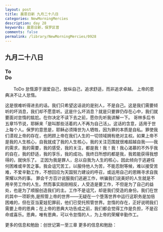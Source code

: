 ```yaml
---
layout: post
title: 晨恩日新 九月二十八日
categories: NewMorningMercies
description: day 28
keywords: 晨恩日新，保罗区普
comments: false
permalink: /library/NewMorningMercies/0928
---
```


## 九月二十八日

### To <br> Do

&emsp;&emsp;ToDo
怠惰源于溺爱自己，放纵自己，追求舒适，而非追求卓越。
上帝的恩典决不让人怠惰。
 
这是很难听得进去的话。我们只希望这话说的是别人，不是自己。这是我们需要倾听的坏消息，我们却不愿意听。这是什么坏消息？就是只要罪仍存在心中，我们就要面对怠惰的尴尬。在你决定不读下去之前，愿你先听我讲解一下。
哥林多后书五章15节说，耶稣来「是叫那些活着的人不再为自己活」。这话的含意，适用于世上每个人。保罗的意思是，耶稣必须降世为人牺牲，因为罪的本质是自私。罪使我们漠视上帝的存在，也罔顾上帝在我们人生的一切领域拥有绝对主权。如果上帝不是我的人生核心，自我就成了我的人生核心，我的关注范围就很难超越自我——我的需求，我的需要，我的感受，我的关注，都是我！我！我！我心渴慕的不外乎我的自在，我的舒适，我的享乐，我的成功。我终日所想的都是我，我若能获得我想得的，就快乐了。
正因为我是罪人，总以自我为人生的核心，因此倾向于逃避任何困难或辛苦之事。我会诅咒苦工，以服侍他人为苦，不能忍耐等候，难以接受苦难，不爱辛勤工作，不想回应为天国努力建设的呼召，或运用自己的恩赐寻求自我荣耀以外的事。
罪会千方百计说服我们逃避工作，哄骗我们说美好的人生就是不用辛劳工作的人生。然而事实刚刚相反，人受造是要工作，不但是为了自己的益处，也是为了顺服创造我们的主。工作不是诅咒，却是我们受造的身份。我们在世的其中一项职务,是照管上帝的世界——无疑在一个堕落世界中运行这职务是加倍困难的，但在亚当夏娃犯罪前，他们已受托照管世界。怠惰的存在，正好说明我们需要上帝的恩典；在上帝的恩典大功告成之前，我们都会觉得工作是负担，不是召命或喜乐。恩典，唯有恩典，可以令怠惰的人，为上帝的荣耀辛勤作工。
 
更多的信息和勉励：创世记第一至三章
更多的信息和勉励：[]()
